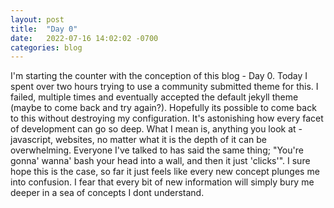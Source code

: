 ```yaml
---
layout: post
title:  "Day 0"
date:   2022-07-16 14:02:02 -0700
categories: blog
---
```


I'm starting the counter with the conception of this blog - Day 0.  Today I spent over two hours trying to use a community submitted theme for this.  I failed, multiple times and eventually accepted the default jekyll theme (maybe to come back and try again?).  Hopefully its possible to come back to this without destroying my configuration.  It's astonishing how every facet of development can go so deep.  What I mean is, anything you look at - javascript, websites, no matter what it is the depth of it can be overwhelming.  Everyone I've talked to has said the same thing; "You're gonna' wanna' bash your head into a wall, and then it just 'clicks'".  I sure hope this is the case, so far it just feels like every new concept plunges me into confusion.  I fear that every bit of new information will simply bury me deeper in a sea of concepts I dont understand.